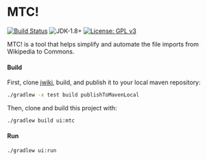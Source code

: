 # MTC!
[![Build Status](https://travis-ci.org/fastily/mtc.svg?branch=master)](https://travis-ci.org/fastily/mtc)
![JDK-1.8+](https://upload.wikimedia.org/wikipedia/commons/7/75/Blue_JDK_1.8%2B_Shield_Badge.svg)
[![License: GPL v3](https://upload.wikimedia.org/wikipedia/commons/8/86/GPL_v3_Blue_Badge.svg)](https://www.gnu.org/licenses/gpl-3.0.en.html)

MTC! is a tool that helps simplify and automate the file imports from Wikipedia to Commons.

#### Build
First, clone [jwiki](https://github.com/fastily/jwiki), build, and publish it to your local maven repository:
```bash
./gradlew -x test build publishToMavenLocal
```

Then, clone and build this project with:
```bash
./gradlew build ui:mtc
```

#### Run
```bash
./gradlew ui:run
```